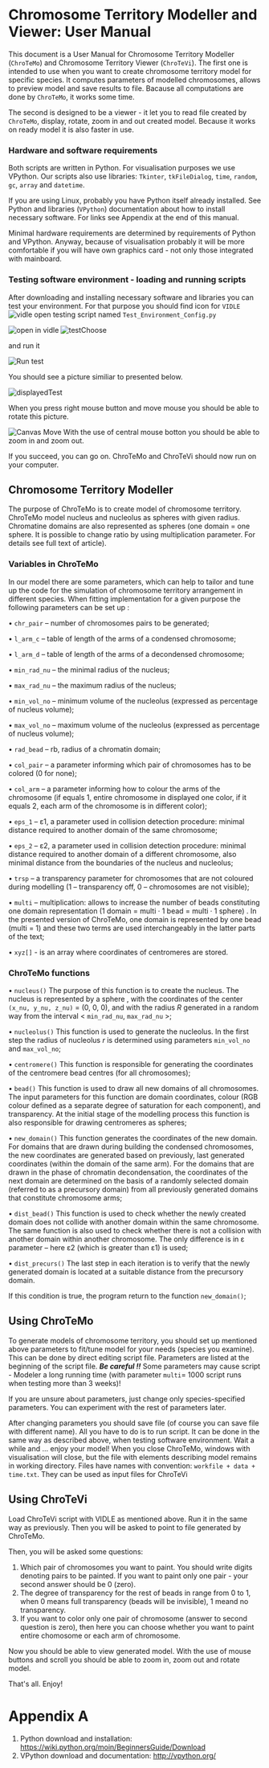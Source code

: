 # Chromosome Territory Modeller and Viewer: User Manual

This document is a User Manual for Chromosome Territory Modeller (`ChroTeMo`) and Chromosome Territory Viewer (`ChroTeVi`).
The first one is intended to use when you want to create chromosome territory model for specific species. It computes parameters of modelled chromosomes, allows to preview model and save results to file. Bacause all computations are done by `ChroTeMo`, it works some time.

The second is designed to be a viewer - it let you to read file created by `ChroTeMo`, display, rotate, zoom in and out created model. Because it works on ready model it is also faster in use.

### Hardware and software requirements
Both scripts are written in Python. For visualisation purposes we use VPython. 
Our scripts also use libraries: `Tkinter`, `tkFileDialog`, `time`, `random`, `gc`, `array` and `datetime`.

If you are using Linux, probably you have Python itself already installed.
See Python and libraries (`VPython`) documentation  about how to install necessary software. For links see Appendix at the end of this manual.

Minimal hardware requirements are determined by requirements of Python and VPython. Anyway, because of visualisation probably it will be more comfortable if you will have own graphics card - not only those integrated with mainboard.

### Testing software environment - loading and running scripts 
After downloading and installing necessary software and libraries you can test your environment.
For that purpose you should find icon for `VIDLE`
![vidle](http://i.imgur.com/6s7SjPy.jpg)
open testing script named `Test_Environment_Config.py` 

![open in vidle](http://i.imgur.com/hEU4N5b.jpg)
![testChoose](http://i.imgur.com/W10yKaD.jpg)

and run it

![Run test](http://i.imgur.com/kJwUrN8.jpg)

You should see a picture similiar to presented below.

![displayedTest](http://i.imgur.com/vCjkCf1.jpg)

When you press right mouse button and move mouse you should be able to rotate this picture. 

![Canvas Move ](http://i.imgur.com/BXam8bu.jpg)
With the use of central mouse botton you should be able to zoom in and zoom out.

If you succeed, you can go on. 
ChroTeMo and ChroTeVi should now run on your computer.

## Chromosome Territory Modeller
The purpose of ChroTeMo is to create model of chromosome territory.
ChroTeMo model nucleus and nucleolus as spheres with given radius. Chromatine domains are also represented as spheres (one domain = one sphere. It is possible to change ratio by using multiplication parameter. For details see full text of article).

### Variables in ChroTeMo
In our model there are some parameters, which can help to tailor and tune up the code for the simulation of chromosome territory arrangement in different species. When fitting implementation for a given purpose the following parameters can be set up  :

•	`chr_pair` – number of chromosomes pairs to be generated;

•	`l_arm_c` – table of length of the arms of a condensed chromosome;

•	`l_arm_d` – table of length of the arms of a decondensed chromosome;

•	`min_rad_nu` – the minimal radius of the nucleus;

•	`max_rad_nu` – the maximum radius of the nucleus;

•	`min_vol_no` – minimum volume of the nucleolus (expressed as percentage of nucleus  volume);

•	`max_vol_no` – maximum volume of the nucleolus (expressed as percentage of nucleus  volume);

•	`rad_bead` – rb, radius of a chromatin domain;

•	`col_pair` – a parameter informing which pair of chromosomes has to be colored (0 for none);

•	`col_arm` – a parameter informing how to colour the arms of the chromosome (if equals 1,  entire chromosome in displayed one color, if it equals 2, each arm of the chromosome is in different color);

•	`eps_1` – ɛ1, a parameter used in collision detection procedure: minimal distance required to another domain of the same chromosome; 

•	`eps_2` – ε2, a parameter used in collision detection procedure: minimal distance required to another domain of a different chromosome, also minimal distance from the boundaries of the nucleus and nucleolus;

•	`trsp` – a transparency parameter for chromosomes that are not coloured during modelling (1 – transparency off, 0 – chromosomes are not visible);

•	`multi` – multiplication: allows to increase the number of beads constituting one domain representation (1 domain = multi · 1 bead = multi · 1 sphere) . In the presented version of ChroTeMo, one domain is represented by one bead (multi = 1) and these two terms are used interchangeably in the latter parts of the text;

•	`xyz[]` - is an array where coordinates of centromeres are stored.


### ChroTeMo functions

•	`nucleus()` The purpose of this function is to create the nucleus. The nucleus is represented by a sphere , with the coordinates of the center `(x_nu, y_nu, z_nu)` = (0, 0, 0), and with the radius *R* generated in a random way from the interval < `min_rad_nu`, `max_rad_nu` >;

•	`nucleolus()` This function is used to generate the nucleolus. In the first step the radius of nucleolus *r* is determined using parameters `min_vol_no` and `max_vol_no`;

•	`centromere()` This function is responsible for generating the coordinates of the centromere bead centres (for all chromosomes);

•	`bead()` This function is used to draw all new domains of all chromosomes. The input parameters for this function are domain coordinates, colour (RGB colour defined as a separate degree of saturation for each component), and transparency. At the initial stage of the modelling process  this function is also responsible for drawing centromeres as spheres;

•	`new_domain()` This function generates the coordinates of the new domain. 
For domains that are drawn during building the condensed chromosomes, the new coordinates are generated based on previously, last generated coordinates (within the domain of the same arm). 
For the domains that are drawn in the phase of chromatin decondensation, the coordinates of the next domain are determined on the basis of a randomly selected domain (referred to as a precursory domain) from all previously generated domains that constitute chromosome arms;

•	`dist_bead()` This function is used to check whether the newly created domain does not collide with another domain within the same chromosome. The same function is also used to check whether there is not a collision with another domain within another chromosome. The only difference is in ε parameter – here ε2 (which is greater than ε1) is used;

•	`dist_precurs()` The last step in each iteration is to verify that the newly generated domain is located at a suitable distance from the precursory domain.

If this condition is true, the program return to the function `new_domain()`;


## Using ChroTeMo
To generate models of chromosome territory, you should set up mentioned above parameters to fit/tune model for your needs (species you examine). This can be done by direct editing script file. Parameters are listed at the beginning of the script file. 
***Be careful !!*** Some parameters may cause script - Modeler a long running time (with parameter `multi`= 1000 script runs when testing more than 3 weeks)!

If you are unsure about parameters, just change only species-specified parameters. You can experiment with the rest of parameters later.

After changing parameters you should save file (of course you can save file with different name).
All you have to do is to run script. It can be done in the same way as described above, when testing software environment.
Wait a while and ... enjoy your model!
When you close ChroTeMo, windows with visualisation will close, but the file with elements describing model remains in working directory. Files have names with convention: `workfile + data + time.txt`. 
They can be used as input files for ChroTeVi

## Using ChroTeVi
Load ChroTeVi script with VIDLE as mentioned above. Run it in the same way as previously. 
Then you will be asked to point to file generated by ChroTeMo.
 
Then, you will be asked some questions:

1. Which pair of chromosomes you want to paint. You should write digits denoting pairs to be painted. If you  want to paint only one pair - your second answer should be 0 (zero).
2. The degree of transparency for the rest of beads in range from 0 to 1, when 0 means full transparency (beads will be invisible), 1 meand no transparency.
3. If you want to color only one pair of chromosome (answer to second question is zero), then here you can choose whether you want to paint entire chomosome or each arm of chromosome.

Now you should be able to view generated model. 
With the use of mouse buttons and scroll you should be able to zoom in, zoom out and rotate model.

  
That's all.
Enjoy!


# Appendix A
1. Python download and installation: https://wiki.python.org/moin/BeginnersGuide/Download
2. VPython download and documentation: http://vpython.org/


